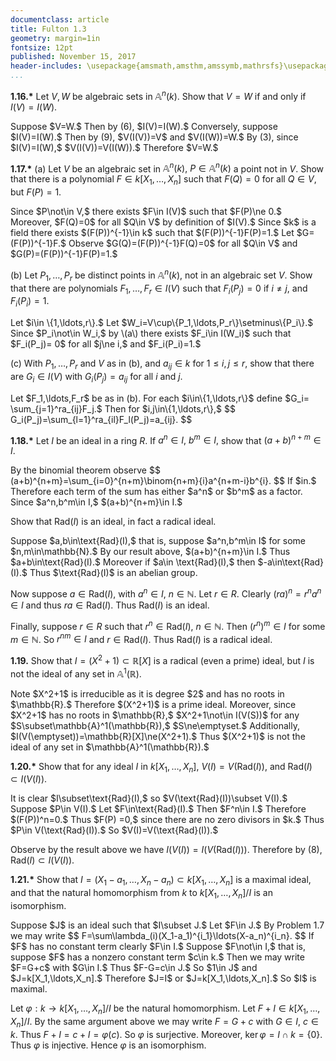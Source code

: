 ```yaml
---
documentclass: article
title: Fulton 1.3
geometry: margin=1in
fontsize: 12pt
published: November 15, 2017
header-includes: \usepackage{amsmath,amsthm,amssymb,mathrsfs}\usepackage[all]{xy}
...
```


**1.16.\*** Let $V,W$ be algebraic sets in $\mathbb{A}^n(k).$ Show that $V=W$ if
and only if $I(V)=I(W).$

<div class="proof">
Suppose $V=W.$ Then by (6), $I(V)=I(W).$ Conversely, suppose $I(V)=I(W).$ Then
by (9), $V(I(V))=V$ and $V(I(W))=W.$ By (3), since $I(V)=I(W),$
$V(I(V))=V(I(W)).$ Therefore $V=W.$
</div>

**1.17.\*** \(a\) Let $V$ be an algebraic set in $\mathbb{A}^n(k),$ $P\in\mathbb{A}^n(k)$
a point not in $V.$ Show that there is a polynomial $F\in k[X_1,\ldots,X_n]$
such that $F(Q)=0$ for all $Q\in V,$ but $F(P)=1.$

<div class="proof">
Since $P\not\in V,$ there exists $F\in I(V)$ such that $F(P)\ne 0.$ Moreover,
$F(Q)=0$ for all $Q\in V$ by definition of $I(V).$ Since $k$ is a field there
exists $(F(P))^{-1}\in k$ such that $(F(P))^{-1}F(P)=1.$ Let $G=(F(P))^{-1}F.$
Observe $G(Q)=(F(P))^{-1}F(Q)=0$ for all $Q\in V$ and $G(P)=(F(P))^{-1}F(P)=1.$
</div>

\(b\) Let $P_1,\ldots,P_r$ be distinct points in $\mathbb{A}^n(k),$ not in an algebraic
set $V.$ Show that there are polynomials $F_1,\ldots,F_r\in I(V)$ such that
$F_i(P_j)=0$ if $i\ne j,$ and $F_i(P_i)=1.$

<div class="proof">
Let $i\in \{1,\ldots,r\}.$ Let $W_i=V\cup\{P_1,\ldots,P_r\}\setminus\{P_i\}.$
Since $P_i\not\in W_i,$ by \(a\) there exists $F_i\in I(W_i)$ such that $F_i(P_j)=
0$ for all $j\ne i,$ and $F_i(P_i)=1.$
</div>

\(c\) With $P_1,\ldots,P_r$ and $V$ as in (b), and $a_{ij}\in k$ for $1\le i,j\le
r,$ show that there are $G_i\in I(V)$ with $G_i(P_j)=a_{ij}$ for all $i$ and
$j.$

<div class="proof">
Let $F_1,\ldots,F_r$ be as in (b). For each $i\in\{1,\ldots,r\}$ define $G_i=
\sum_{j=1}^ra_{ij}F_j.$ Then for $i,j\in\{1,\ldots,r\},$
$$
        G_i(P_j)=\sum_{l=1}^ra_{il}F_l(P_j)=a_{ij}.
$$
</div>

**1.18.\*** Let $I$ be an ideal in a ring $R.$ If $a^n\in I,$ $b^m\in I,$
show that $(a+b)^{n+m}\in I.$

<div class="proof">
By the binomial theorem observe
$$
        (a+b)^{n+m}=\sum_{i=0}^{n+m}\binom{n+m}{i}a^{n+m-i}b^{i}.
$$
If $i<m$ then $n+m-i>n.$ Therefore each term of the sum has either $a^n$ or
$b^m$ as a factor. Since $a^n,b^m\in I,$ $(a+b)^{n+m}\in I.$
</div>

Show that $\text{Rad}(I)$ is an ideal, in fact a radical ideal.

<div class="proof">
Suppose $a,b\in\text{Rad}(I),$ that is, suppose $a^n,b^m\in I$ for some $n,m\in\mathbb{N}.$
By our result above, $(a+b)^{n+m}\in I.$ Thus $a+b\in\text{Rad}(I).$ Moreover if $a\in
\text{Rad}(I),$ then $-a\in\text{Rad}(I).$ Thus $\text{Rad}(I)$ is an abelian group.

Now suppose $a\in\text{Rad}(I),$ with $a^n\in I,$ $n\in\mathbb{N}.$ Let $r\in R.$ Clearly
$(ra)^n=r^na^n\in I$ and thus $ra\in\text{Rad}(I).$ Thus $\text{Rad}(I)$ is an ideal.

Finally, suppose $r\in R$ such that $r^n\in\text{Rad}(I),$ $n\in\mathbb{N}.$ Then $(r^n)^m\in
I$ for some $m\in\mathbb{N}.$ So $r^{nm}\in I$ and $r\in\text{Rad}(I).$ Thus $\text{Rad}(I)$ is a
radical ideal.
</div>

**1.19.** Show that $I=(X^2+1)\subset\mathbb{R}[X]$ is a radical (even a prime)
ideal, but $I$ is not the ideal of any set in $\mathbb{A}^1(\mathbb{R}).$

<div class="proof">
Note $X^2+1$ is irreducible as it is degree $2$ and has no roots in $\mathbb{R}.$
Therefore $(X^2+1)$ is a prime ideal. Moreover, since $X^2+1$ has no roots in
$\mathbb{R},$ $X^2+1\not\in I(V(S))$ for any $S\subset\mathbb{A}^1(\mathbb{R}),$ $S\ne\emptyset.$
Additionally, $I(V(\emptyset))=\mathbb{R}[X]\ne(X^2+1).$ Thus $(X^2+1)$ is not the
ideal of any set in $\mathbb{A}^1(\mathbb{R}).$
</div>

**1.20.\*** Show that for any ideal $I$ in $k[X_1,\ldots,X_n],$ $V(I)=V(
\text{Rad}(I)),$ and $\text{Rad}(I)\subset I(V(I)).$

<div class="proof">
It is clear $I\subset\text{Rad}(I),$ so $V(\text{Rad}(I))\subset V(I).$ Suppose $P\in
V(I).$ Let $F\in\text{Rad}(I).$ Then $F^n\in I.$ Therefore $(F(P))^n=0.$ Thus $F(P)
=0,$ since there are no zero divisors in $k.$ Thus $P\in V(\text{Rad}(I)).$
So $V(I)=V(\text{Rad}(I)).$

Observe by the result above we have $I(V(I))=I(V(\text{Rad}(I))).$ Therefore by (8),
$\text{Rad}(I)\subset I(V(I)).$
</div>

**1.21.\*** Show that $I=(X_1-a_1,\ldots,X_n-a_n)\subset k[X_1,\ldots,X_n]$
is a maximal ideal, and that the natural homomorphism from $k$ to $k[X_1,\ldots,
X_n]/I$ is an isomorphism.

<div class="proof">
Suppose $J$ is an ideal such that $I\subset J.$ Let $F\in J.$ By Problem 1.7 we
may write
$$
        F=\sum\lambda_(i)(X_1-a_1)^{i_1}\ldots(X-a_n)^{i_n}.
$$
If $F$ has no constant term clearly $F\in I.$ Suppose $F\not\in I,$ that is,
suppose $F$ has a nonzero constant term $c\in k.$ Then we may write $F=G+c$ with
$G\in I.$ Thus $F-G=c\in J.$ So $1\in J$ and $J=k[X_1,\ldots,X_n].$
Therefore $J=I$ or $J=k[X_1,\ldots,X_n].$ So $I$ is maximal.

Let $\varphi:k\to k[X_1,\ldots,X_n]/I$ be the natural homomorphism. Let
$F+I\in k[X_1,\ldots,X_n]/I.$ By the same argument above we may write $F=G+c$
with $G\in I,$ $c\in k.$ Thus $F+I=c+I=\varphi(c).$ So $\varphi$ is surjective.
Moreover, $\ker\varphi=I\cap k=\{0\}.$ Thus $\varphi$ is injective. Hence $\varphi$ is
an isomorphism.
</div>

